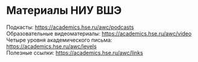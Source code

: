 # Материалы НИУ ВШЭ

Подкасты: https://academics.hse.ru/awc/podcasts    
Образовательные видеоматериалы: https://academics.hse.ru/awc/video    
Четыре уровня академического письма: https://academics.hse.ru/awc/levels    
Полезные ссылки: https://academics.hse.ru/awc/links    
